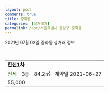 ```yaml
---
layout: post
comments: true
title: 중화동
categories: [실거래가]
permalink: /apt/서울특별시 중랑구 중화동
---
```


2021년 07월 02일 중화동 실거래 정보

<script type="text/javascript">
  google.charts.load('current', {'packages':['corechart']});
  google.charts.setOnLoadCallback(drawChart);

  function drawChart() {
    var data = google.visualization.arrayToDataTable([['거래일', '매매', '전월세', '전매'], ['20-07', 18, 24, 0], ['20-08', 17, 17, 0], ['20-09', 10, 20, 0], ['20-10', 6, 17, 0], ['20-11', 7, 14, 0], ['20-12', 17, 17, 0], ['21-01', 16, 21, 0], ['21-02', 13, 18, 0], ['21-03', 8, 18, 0], ['21-04', 6, 18, 0], ['21-05', 12, 8, 0], ['21-06', 3, 11, 0]]);

    var options = {
      title: '최근 유형별 거래량 추이',
      legend: { position: 'bottom' }
    };

    var chart = new google.visualization.LineChart(document.getElementById('columnchart_material'));
    chart.draw(data, (options));
  }
</script>

<div id="columnchart_material" style="width: 95%; margin-left: -35px; display: block"></div>
<br>
<table>
  <tr>
    <td colspan="4" style="font-weight: bold;"><a href="https://search.naver.com/search.naver?query=중화동 한신1차">한신1차</a></td>
  </tr>
    
  <tr>
    <td><a style="color: darkgreen">전세</a></td>
    <td>3층</td>
    <td>84.2㎡</td>
    <td>계약일 2021-06-27</td>
  </tr>
  <tr>
    <td colspan="4">55,000</td>
  </tr>
    
</table>
    
